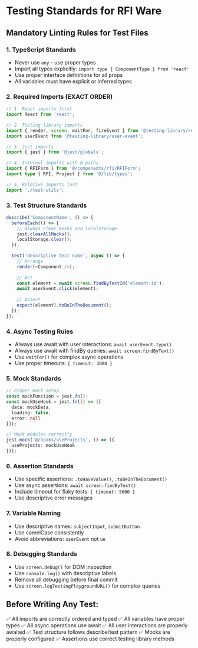 # Testing Standards for RFI Ware

## Mandatory Linting Rules for Test Files

### 1. TypeScript Standards
- Never use `any` - use proper types
- Import all types explicitly: `import type { ComponentType } from 'react'`
- Use proper interface definitions for all props
- All variables must have explicit or inferred types

### 2. Required Imports (EXACT ORDER)
```typescript
// 1. React imports first
import React from 'react';

// 2. Testing library imports
import { render, screen, waitFor, fireEvent } from '@testing-library/react';
import userEvent from '@testing-library/user-event';

// 3. Jest imports
import { jest } from '@jest/globals';

// 4. Internal imports with @ paths
import { RFIForm } from '@/components/rfi/RFIForm';
import type { RFI, Project } from '@/lib/types';

// 5. Relative imports last
import './test-utils';
```

### 3. Test Structure Standards
```typescript
describe('ComponentName', () => {
  beforeEach(() => {
    // Always clear mocks and localStorage
    jest.clearAllMocks();
    localStorage.clear();
  });

  test('descriptive test name', async () => {
    // Arrange
    render(<Component />);
    
    // Act
    const element = await screen.findByTestId('element-id');
    await userEvent.click(element);
    
    // Assert
    expect(element).toBeInTheDocument();
  });
});
```

### 4. Async Testing Rules
- Always use await with user interactions: `await userEvent.type()`
- Always use await with findBy queries: `await screen.findByText()`
- Use `waitFor()` for complex async operations
- Use proper timeouts: `{ timeout: 3000 }`

### 5. Mock Standards
```typescript
// Proper mock setup
const mockFunction = jest.fn();
const mockUseHook = jest.fn(() => ({
  data: mockData,
  loading: false,
  error: null
}));

// Mock modules correctly
jest.mock('@/hooks/useProjects', () => ({
  useProjects: mockUseHook
}));
```

### 6. Assertion Standards
- Use specific assertions: `.toHaveValue()`, `.toBeInTheDocument()`
- Use async assertions: `await screen.findByText()`
- Include timeout for flaky tests: `{ timeout: 5000 }`
- Use descriptive error messages

### 7. Variable Naming
- Use descriptive names: `subjectInput`, `submitButton`
- Use camelCase consistently
- Avoid abbreviations: `userEvent` not `ue`

### 8. Debugging Standards
- Use `screen.debug()` for DOM inspection
- Use `console.log()` with descriptive labels
- Remove all debugging before final commit
- Use `screen.logTestingPlaygroundURL()` for complex queries

## Before Writing Any Test:
✅ All imports are correctly ordered and typed
✅ All variables have proper types
✅ All async operations use await
✅ All user interactions are properly awaited
✅ Test structure follows describe/test pattern
✅ Mocks are properly configured
✅ Assertions use correct testing library methods 